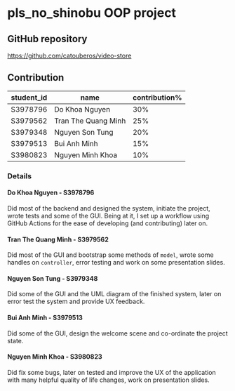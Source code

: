 # pls_no_shinobu OOP project
## GitHub repository
https://github.com/catouberos/video-store

## Contribution
| student_id | name                | contribution% |
|------------|---------------------|---------------|
| S3978796   | Do Khoa Nguyen      | 30%           |
| S3979562   | Tran The Quang Minh | 25%           |
| S3979348   | Nguyen Son Tung     | 20%           |
| S3979513   | Bui Anh Minh        | 15%           |
| S3980823   | Nguyen Minh Khoa    | 10%            |

### Details
#### Do Khoa Nguyen - S3978796
Did most of the backend and designed the system, initiate the project, wrote tests and some of the GUI. Being at it, I
set up a workflow using GitHub Actions for the ease of developing (and contributing) later on.

#### Tran The Quang Minh - S3979562
Did most of the GUI and bootstrap some methods of `model`, wrote some handles on `controller`, error testing and work on some presentation slides.

#### Nguyen Son Tung - S3979348
Did some of the GUI and the UML diagram of the finished system, later on error test the system and provide UX feedback.

#### Bui Anh Minh - S3979513
Did some of the GUI, design the welcome scene and co-ordinate the project state.

#### Nguyen Minh Khoa - S3980823
Did fix some bugs, later on tested and improve the UX of the application with many helpful quality of life changes, work on presentation slides.
